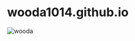 # wooda1014.github.io

![wooda](https://user-images.githubusercontent.com/122764263/212813036-c838acb8-d191-49ec-89a4-2b9babcca4d5.png)
